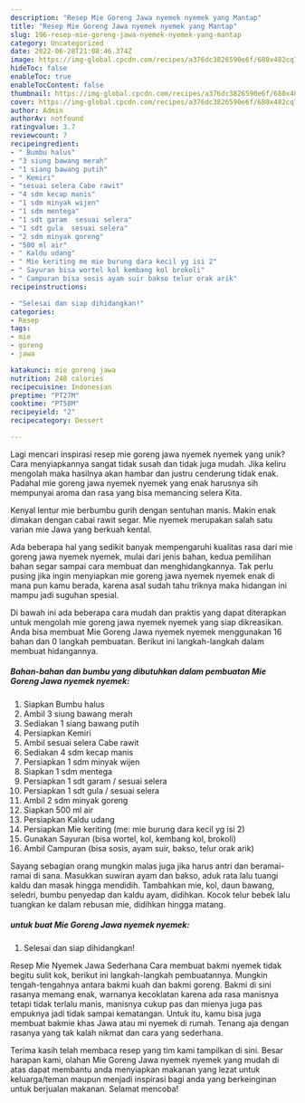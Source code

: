 ```yaml
---
description: "Resep Mie Goreng Jawa nyemek nyemek yang Mantap"
title: "Resep Mie Goreng Jawa nyemek nyemek yang Mantap"
slug: 196-resep-mie-goreng-jawa-nyemek-nyemek-yang-mantap
category: Uncategorized
date: 2022-06-28T21:08:46.374Z
image: https://img-global.cpcdn.com/recipes/a376dc3826590e6f/680x482cq70/mie-goreng-jawa-nyemek-nyemek-foto-resep-utama.jpg
hideToc: false
enableToc: true
enableTocContent: false
thumbnail: https://img-global.cpcdn.com/recipes/a376dc3826590e6f/680x482cq70/mie-goreng-jawa-nyemek-nyemek-foto-resep-utama.jpg
cover: https://img-global.cpcdn.com/recipes/a376dc3826590e6f/680x482cq70/mie-goreng-jawa-nyemek-nyemek-foto-resep-utama.jpg
author: Admin
authorAv: notfound
ratingvalue: 3.7
reviewcount: 7
recipeingredient:
- " Bumbu halus"
- "3 siung bawang merah"
- "1 siang bawang putih"
- " Kemiri"
- "sesuai selera Cabe rawit"
- "4 sdm kecap manis"
- "1 sdm minyak wijen"
- "1 sdm mentega"
- "1 sdt garam  sesuai selera"
- "1 sdt gula  sesuai selera"
- "2 sdm minyak goreng"
- "500 ml air"
- " Kaldu udang"
- " Mie keriting me mie burung dara kecil yg isi 2"
- " Sayuran bisa wortel kol kembang kol brokoli"
- " Campuran bisa sosis ayam suir bakso telur orak arik"
recipeinstructions:

- "Selesai dan siap dihidangkan!"
categories:
- Resep
tags:
- mie
- goreng
- jawa

katakunci: mie goreng jawa 
nutrition: 248 calories
recipecuisine: Indonesian
preptime: "PT27M"
cooktime: "PT58M"
recipeyield: "2"
recipecategory: Dessert

---
```





Lagi mencari inspirasi resep mie goreng jawa nyemek nyemek yang unik? Cara menyiapkannya sangat tidak susah dan tidak juga mudah. Jika keliru mengolah maka hasilnya akan hambar dan justru cenderung tidak enak. Padahal mie goreng jawa nyemek nyemek yang enak harusnya sih mempunyai aroma dan rasa yang bisa memancing selera Kita.





Kenyal lentur mie berbumbu gurih dengan sentuhan manis. Makin enak dimakan dengan cabai rawit segar. Mie nyemek merupakan salah satu varian mie Jawa yang berkuah kental.

Ada beberapa hal yang sedikit banyak mempengaruhi kualitas rasa dari mie goreng jawa nyemek nyemek, mulai dari jenis bahan, kedua pemilihan bahan segar sampai cara membuat dan menghidangkannya. Tak perlu pusing jika ingin menyiapkan mie goreng jawa nyemek nyemek enak di mana pun kamu berada, karena asal sudah tahu triknya maka hidangan ini mampu jadi suguhan spesial.






Di bawah ini ada beberapa cara mudah dan praktis yang dapat diterapkan untuk mengolah mie goreng jawa nyemek nyemek yang siap dikreasikan. Anda bisa membuat Mie Goreng Jawa nyemek nyemek menggunakan 16 bahan dan 0 langkah pembuatan. Berikut ini langkah-langkah dalam membuat hidangannya.

<!--inarticleads1-->

##### Bahan-bahan dan bumbu yang dibutuhkan dalam pembuatan Mie Goreng Jawa nyemek nyemek:

1. Siapkan  Bumbu halus
1. Ambil 3 siung bawang merah
1. Sediakan 1 siang bawang putih
1. Persiapkan  Kemiri
1. Ambil sesuai selera Cabe rawit
1. Sediakan 4 sdm kecap manis
1. Persiapkan 1 sdm minyak wijen
1. Siapkan 1 sdm mentega
1. Persiapkan 1 sdt garam / sesuai selera
1. Persiapkan 1 sdt gula / sesuai selera
1. Ambil 2 sdm minyak goreng
1. Siapkan 500 ml air
1. Persiapkan  Kaldu udang
1. Persiapkan  Mie keriting (me: mie burung dara kecil yg isi 2)
1. Gunakan  Sayuran (bisa wortel, kol, kembang kol, brokoli)
1. Ambil  Campuran (bisa sosis, ayam suir, bakso, telur orak arik)


Sayang sebagian orang mungkin malas juga jika harus antri dan beramai-ramai di sana. Masukkan suwiran ayam dan bakso, aduk rata lalu tuangi kaldu dan masak hingga mendidih. Tambahkan mie, kol, daun bawang, seledri, bumbu penyedap dan kaldu ayam, didihkan. Kocok telur bebek lalu tuangkan ke dalam rebusan mie, didihkan hingga matang. 

<!--inarticleads2-->

#####  untuk buat Mie Goreng Jawa nyemek nyemek:


1. Selesai dan siap dihidangkan!

Resep Mie Nyemek Jawa Sederhana Cara membuat bakmi nyemek tidak begitu sulit kok, berikut ini langkah-langkah pembuatannya. Mungkin tengah-tengahnya antara bakmi kuah dan bakmi goreng. Bakmi di sini rasanya memang enak, warnanya kecoklatan karena ada rasa manisnya tetapi tidak terlalu manis, manisnya cukup pas dan mienya juga pas empuknya jadi tidak sampai kematangan. Untuk itu, kamu bisa juga membuat bakmie khas Jawa atau mi nyemek di rumah. Tenang aja dengan rasanya yang tak kalah nikmat dan cara yang sederhana. 

Terima kasih telah membaca resep yang tim kami tampilkan di sini. Besar harapan kami, olahan Mie Goreng Jawa nyemek nyemek yang mudah di atas dapat membantu anda menyiapkan makanan yang lezat untuk keluarga/teman maupun menjadi inspirasi bagi anda yang berkeinginan untuk berjualan makanan. Selamat mencoba!
